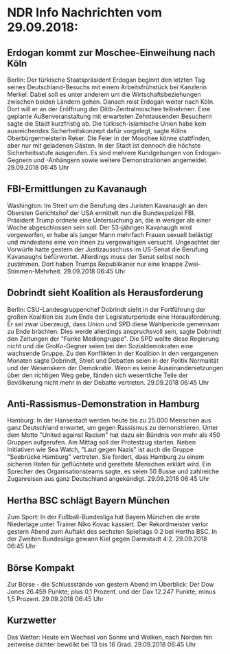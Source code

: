 # NDR Info Nachrichten vom 29.09.2018:


## Erdogan kommt zur Moschee-Einweihung nach Köln
Berlin: Der türkische Staatspräsident Erdogan beginnt den letzten Tag seines Deutschland-Besuchs mit einem Arbeitsfrühstück bei Kanzlerin Merkel. Dabei soll es unter anderem um die Wirtschaftsbeziehungen zwischen beiden Ländern gehen. Danach reist Erdogan weiter nach Köln. Dort will er an der Eröffnung der Ditib-Zentralmoschee teilnehmen. Eine geplante Außenveranstaltung mit erwarteten Zehntausenden Besuchern sagte die Stadt kurzfristig ab. Die türkisch-islamische Union habe kein ausreichendes Sicherheitskonzept dafür vorgelegt, sagte Kölns Oberbürgermeisterin Reker. Die Feier in der Moschee könne stattfinden, aber nur mit geladenen Gästen. In der Stadt ist dennoch die höchste Sicherheitsstufe ausgerufen. Es sind mehrere Kundgebungen von Erdogan-Gegnern und -Anhängern sowie weitere Demonstrationen angemeldet. 29.09.2018 06:45 Uhr 

## FBI-Ermittlungen zu Kavanaugh
Washington: Im Streit um die Berufung des Juristen Kavanaugh an den Obersten Gerichtshof der USA ermittelt nun die Bundespolizei FBI. Präsident Trump ordnete eine Untersuchung an, die in weniger als einer Woche abgeschlossen sein soll. Der 53-jährigen Kavanaugh wird vorgeworfen, er habe als junger Mann mehrfach Frauen sexuell belästigt und mindestens eine von ihnen zu vergewaltigen versucht. Ungeachtet der Vorwürfe hatte gestern der Justizausschuss im US-Senat die Berufung Kavanaughs befürwortet. Allerdings muss der Senat selbst noch zustimmen. Dort haben Trumps Republikaner nur eine knappe Zwei-Stimmen-Mehrheit. 29.09.2018 06:45 Uhr 

## Dobrindt sieht Koalition als Herausforderung
Berlin: 	CSU-Landesgruppenchef Dobrindt sieht in der Fortführung der großen Koalition bis zum Ende der Legislaturperiode eine Herausforderung. Er sei zwar überzeugt, dass Union und SPD diese Wahlperiode gemeinsam zu Ende brächten. Dies werde allerdings anspruchsvoll sein, sagte Dobrindt den Zeitungen der "Funke Mediengruppe". Die SPD wollte diese Regierung nicht und die GroKo-Gegner seien bei den Sozialdemokraten eine wachsende Gruppe. Zu den Konflikten in der Koalition in den vergangenen Monaten sagte Dobrindt, Streit und Debatten seien in der Politik Normalität und der Wesenskern der Demokratie. Wenn es keine Auseinandersetzungen über den richtigen Weg gebe, fänden sich wesentliche Teile der Bevölkerung nicht mehr in der Debatte vertreten. 29.09.2018 06:45 Uhr 

## Anti-Rassismus-Demonstration in Hamburg
Hamburg: In der Hansestadt werden heute bis zu 25.000 Menschen aus ganz Deutschland erwartet, um gegen Rassismus zu demonstrieren. Unter dem Motto "United against Racism" hat dazu ein Bündnis von mehr als 450 Gruppen aufgerufen. Am Mittag soll der Protestzug starten. Neben Initiativen wie Sea Watch, "Laut gegen Nazis" ist auch die Gruppe "Seebrücke Hamburg" vertreten. Sie fordert, dass Hamburg zu einem sicheren Hafen für geflüchtete und gerettete Menschen erklärt wird. Ein Sprecher des Organisationsteams sagte, es seien 50 Busse und zahlreiche Zuganreisen aus ganz Deutschland angekündigt. 29.09.2018 06:45 Uhr 

## Hertha BSC schlägt Bayern München
Zum Sport: In der Fußball-Bundesliga hat Bayern München die erste Niederlage unter Trainer Niko Kovac kassiert. Der Rekordmeister verlor gestern Abend zum Auftakt des sechsten Spieltags 0:2 bei Hertha BSC. In der Zweiten Bundesliga gewann Kiel gegen Darmstadt 4:2. 29.09.2018 06:45 Uhr 

## Börse Kompakt
Zur Börse - die Schlussstände von gestern Abend im Überblick: Der Dow Jones 26.459 Punkte; plus 0,1 Prozent. und
der Dax 12.247 Punkte; minus 1,5 Prozent. 29.09.2018 06:45 Uhr 

## Kurzwetter
Das Wetter: Heute ein Wechsel von Sonne und Wolken, nach Norden hin zeitweise dichter bewölkt bei 13 bis 16 Grad. 29.09.2018 06:45 Uhr 
